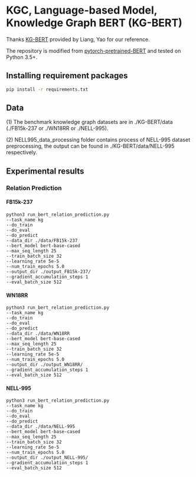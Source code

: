# KGC, Language-based Model, Knowledge Graph BERT (KG-BERT)

Thanks [KG-BERT](https://github.com/yao8839836/kg-bert) provided by Liang, Yao for our reference.

The repository is modified from [pytorch-pretrained-BERT](https://github.com/huggingface/pytorch-pretrained-BERT) and tested on Python 3.5+.


## Installing requirement packages

```bash
pip install -r requirements.txt
```

## Data

(1) The benchmark knowledge graph datasets are in ./KG-BERT/data (./FB15k-237 or ./WN18RR or ./NELL-995).

(2) NELL995_data_processing folder contains process of NELL-995 dataset preprocessing, the output can be found in ./KG-BERT/data/NELL-995 respectively.

## Experimental results

### Relation Prediction

#### FB15k-237

```shell
python3 run_bert_relation_prediction.py 
--task_name kg  
--do_train  
--do_eval 
--do_predict 
--data_dir ./data/FB15k-237
--bert_model bert-base-cased
--max_seq_length 25
--train_batch_size 32 
--learning_rate 5e-5 
--num_train_epochs 5.0 
--output_dir ./output_FB15k-237/  
--gradient_accumulation_steps 1 
--eval_batch_size 512
```

#### WN18RR

```shell
python3 run_bert_relation_prediction.py 
--task_name kg  
--do_train  
--do_eval 
--do_predict 
--data_dir ./data/WN18RR
--bert_model bert-base-cased
--max_seq_length 25
--train_batch_size 32 
--learning_rate 5e-5 
--num_train_epochs 5.0 
--output_dir ./output_WN18RR/  
--gradient_accumulation_steps 1 
--eval_batch_size 512
```

#### NELL-995

```shell
python3 run_bert_relation_prediction.py 
--task_name kg  
--do_train  
--do_eval 
--do_predict 
--data_dir ./data/NELL-995
--bert_model bert-base-cased
--max_seq_length 25
--train_batch_size 32 
--learning_rate 5e-5 
--num_train_epochs 5.0 
--output_dir ./output_NELL-995/  
--gradient_accumulation_steps 1 
--eval_batch_size 512
```
